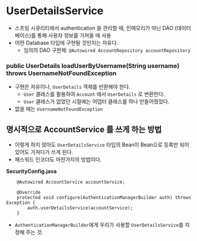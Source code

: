 # UserDetailsService

- 스프링 시큐리티에서 authentication 을 관리할 때, 인메모리가 아닌 DAO (데이터베이스)를 통해 사용자 정보를 가져올 때 사용
- 어떤 Database 타입에 구현될 것인지는 자유다.
  - 임의의 DAO 구현체: `@Autowired AccountRepository accountRepository`

### public UserDetails loadUserByUsername(String username) throws UsernameNotFoundException
- 구현은 자유이나, `UserDetails` 객체를 반환해야 한다.
  - `User` 클래스를 활용하여 `Account` 에서 `UserDetails` 로 변환한다.
  - `User` 클래스가 없었던 시절에는 어댑터 클래스를 하나 만들어줬었다.
- 없을 때는 `UsernameNotFoundException`

## 명시적으로 AccountService 를 쓰게 하는 방법

- 이렇게 하지 않아도 `UserDetailsService` 타입의 Bean이 Bean으로 등록만 되어있어도 가져다가 쓰게 된다.
- 패스워드 인코더도 마찬가지의 방법이다.

**SecurityConfig.java**
```
    @Autowired AccountService accountService;

    @Override 
    protected void configure(AuthenticationManagerBuilder auth) throws Exception {
        auth.userDetailsService(accountService);
    }
```
- `AuthenticationManagerBuilder`에게 우리가 사용할 `UserDetailsService`를 지정해 주는 것.